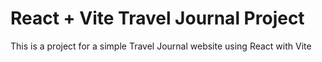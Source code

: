 # React + Vite Travel Journal Project

This is a project for a simple Travel Journal website using React with Vite

